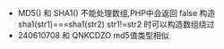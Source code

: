- MD5() 和 SHA1() 不能处理数组,PHP中会返回 false 构造sha1(str1)===sha1(str2) str1!=str2 时可以构造数组绕过
- 240610708 和 QNKCDZO md5值类型相似
<!--stackedit_data:
eyJoaXN0b3J5IjpbLTM3OTkzNTk1MiwtMTQwODM5NTg3M119
-->